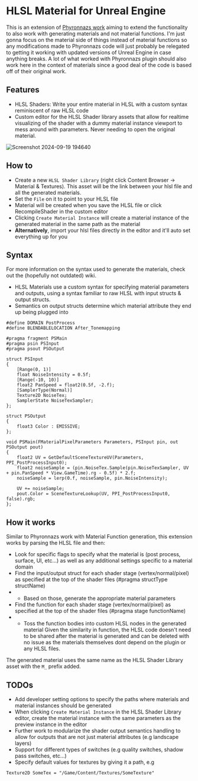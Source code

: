# HLSL Material for Unreal Engine
This is an extension of [Phyronnazs work](https://github.com/Phyronnaz/HLSLMaterial) aiming to extend the functionality to also work with generating materials and not material functions. I'm just gonna focus on the material side of things instead of material functions so any modifications made to Phyronnazs code will just probably be relegated to getting it working with updated versions of Unreal Engine in case anything breaks. A lot of what worked with Phyronnazs plugin should also work here in the context of materials since a good deal of the code is based off of their original work.

## Features
* HLSL Shaders: Write your entire material in HLSL with a custom syntax reminiscent of raw HLSL code
* Custom editor for the HLSL Shader library assets that allow for realtime visualizing of the shader with a dummy material instance viewport to mess around with parameters. Never needing to open the original material.

![Screenshot 2024-09-19 194640](https://github.com/user-attachments/assets/90658114-56b4-46d7-bd42-6df8a71b3e62)

## How to
* Create a new `HLSL Shader Library` (right click Content Browser -> Material & Textures). This asset will be the link between your hlsl file and all the generated materials.
* Set the `File` on it to point to your HLSL file
* Material will be created when you save the HLSL file or click RecompileShader in the custom editor
* Clicking `Create Material Instance` will create a material instance of the generated material in the same path as the material
* **Alternatively**, import your hlsl files directly in the editor and it'll auto set everything up for you

## Syntax
For more information on the syntax used to generate the materials, check out the (hopefully not outdated) wiki.
* HLSL Materials use a custom syntax for specifying material parameters and outputs, using a syntax familiar to raw HLSL with input structs & output structs.
* Semantics on output structs determine which material attribute they end up being plugged into

```hlsl
#define DOMAIN PostProcess
#define BLENDABLELOCATION After_Tonemapping

#pragma fragment PSMain
#pragma psin PSInput
#pragma psout PSOutput

struct PSInput
{
	[Range(0, 1)]
	float NoiseIntensity = 0.5f;
	[Range(-10, 10)]
	float2 PanSpeed = float2(0.5f, -2.f);
	[SamplerType(Normal)]
	Texture2D NoiseTex;
	SamplerState NoiseTexSampler;
};

struct PSOutput
{
	float3 Color : EMISSIVE;
};

void PSMain(FMaterialPixelParameters Parameters, PSInput pin, out PSOutput pout)
{
	float2 UV = GetDefaultSceneTextureUV(Parameters, PPI_PostProcessInput0);
	float2 noiseSample = (pin.NoiseTex.Sample(pin.NoiseTexSampler, UV + pin.PanSpeed * View.GameTime).rg - 0.5f) * 2.f;
	noiseSample = lerp(0.f, noiseSample, pin.NoiseIntensity);

	UV += noiseSample;
	pout.Color = SceneTextureLookup(UV, PPI_PostProcessInput0, false).rgb;
};
```

## How it works

Similar to Phyronnazs work with Material Function generation, this extension works by parsing the HLSL file and then:
* Look for specific flags to specify what the material is (post process, surface, UI, etc...) as well as any additional settings specific to a material domain
* Find the input/output struct for each shader stage (vertex/normal/pixel) as specified at the top of the shader files (#pragma structType structName)
* * Based on those, generate the appropriate material parameters
* Find the function for each shader stage (vertex/normal/pixel) as specified at the top of the shader files (#pragma stage functionName)
* * Toss the function bodies into custom HLSL nodes in the generated material
Given the similarity in function, the HLSL code doesn't need to be shared after the material is generated and can be deleted with no issue as the materials themselves dont depend on the plugin or any HLSL files.

The generated material uses the same name as the HLSL Shader Library asset with the `M_` prefix added.

## TODOs
* Add developer setting options to specify the paths where materials and material instances should be generated
* When clicking `Create Material Instance` in the HLSL Shader Library editor, create the material instance with the same parameters as the preview instance in the editor
* Further work to modularize the shader output semantics handling to allow for outputs that are not just material attributes (e.g landscape layers)
* Support for different types of switches (e.g quality switches, shadow pass switches, etc...)
* Specify default values for textures by giving it a path, e.g
```hlsl
Texture2D SomeTex = "/Game/Content/Textures/SomeTexture"
```
